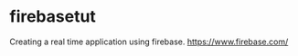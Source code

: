 firebasetut
===========

Creating a real time application using firebase. https://www.firebase.com/

